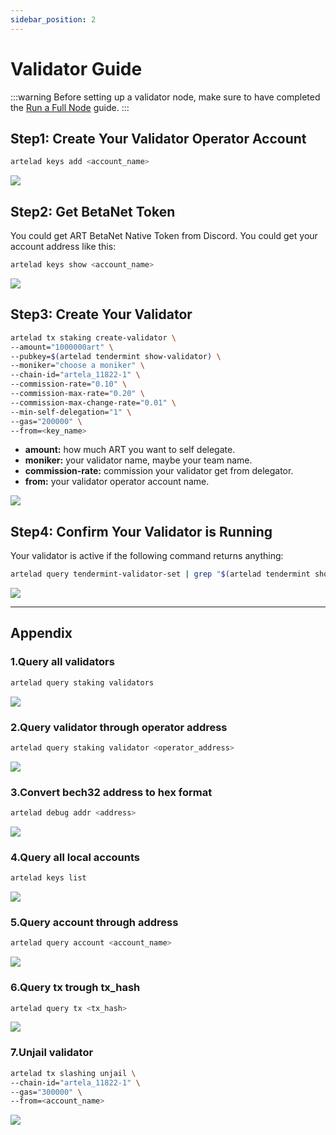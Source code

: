 ```yaml
---
sidebar_position: 2
---
```


# Validator Guide

:::warning
Before setting up a validator node, make sure to have completed the [Run a Full Node](../node/run-full-node) guide.
:::

## Step1: Create Your Validator Operator Account
```bash
artelad keys add <account_name>
```
![](./img/v1.png)

## Step2: Get BetaNet Token
You could get ART BetaNet Native Token from Discord. 
You could get your account address like this:

```bash
artelad keys show <account_name>
```
![](./img/v2.png)

## Step3: Create Your Validator

```bash
artelad tx staking create-validator \
--amount="1000000art" \
--pubkey=$(artelad tendermint show-validator) \
--moniker="choose a moniker" \
--chain-id="artela_11822-1" \
--commission-rate="0.10" \
--commission-max-rate="0.20" \
--commission-max-change-rate="0.01" \
--min-self-delegation="1" \
--gas="200000" \
--from=<key_name>
```
* **amount:** how much ART you want to self delegate.
* **moniker:** your validator name, maybe your team name.
* **commission-rate:** commission your validator get from delegator.
* **from:** your validator operator account name.

![](./img/v8.png)

## Step4: Confirm Your Validator is Running

Your validator is active if the following command returns anything:

```bash
artelad query tendermint-validator-set | grep "$(artelad tendermint show-address)"
```
![](./img/v16.png)

---

## Appendix

### 1.Query all validators
```bash
artelad query staking validators
```

![](./img/v17.jpg)

### 2.Query validator through operator address

```bash
artelad query staking validator <operator_address>
```

![](./img/v18.jpg)

### 3.Convert bech32 address to hex format

```bash
artelad debug addr <address>
```

![](./img/v3.png)

### 4.Query all local accounts

```bash
artelad keys list
```

![](./img/v4.png)

### 5.Query account through address

```bash
artelad query account <account_name>
```

![](./img/v7.png)

### 6.Query tx trough tx_hash

```bash
artelad query tx <tx_hash>
```

![](./img/v19.png)

### 7.Unjail validator

```bash
artelad tx slashing unjail \
--chain-id="artela_11822-1" \
--gas="300000" \
--from=<account_name>
```

![](./img/v15.png)







